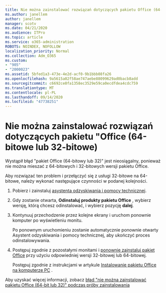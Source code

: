 ```yaml
---
title: Nie można zainstalować rozwiązań dotyczących pakietu Office (64-bitowej lub 32-bitowej)
ms.author: janellem
author: janellem
manager: scotv
ms.date: 04/21/2020
ms.audience: ITPro
ms.topic: article
ms.service: o365-administration
ROBOTS: NOINDEX, NOFOLLOW
localization_priority: Normal
ms.collection: Adm_O365
ms.custom:
- "905"
- "2000023"
ms.assetid: 5bfed1a3-473e-4e2d-acf0-9b1bbb08fa26
ms.openlocfilehash: 9a5615a02f58ae747aebe88099629ad0bacb8add
ms.sourcegitcommit: c6692ce0fa1358ec3529e59ca0ecdfdea4cdc759
ms.translationtype: MT
ms.contentlocale: pl-PL
ms.lasthandoff: 09/14/2020
ms.locfileid: "47738251"
---
```

# <a name="solutions-for-office-64-bit-or-32-bit-couldnt-be-installed"></a>Nie można zainstalować rozwiązań dotyczących pakietu "Office (64-bitowe lub 32-bitowe)

Wystąpił błąd "pakiet Office (64-bitowy lub 32)" jest nieosiągalny, ponieważ nie można mieszać z 64-bitowych i 32-bitowych wersji pakietu Office.
  
Aby rozwiązać ten problem i przełączyć się z usługi 32-bitowe na 64-bitowe, należy wykonać następujące czynności w podanej kolejności.
  
1. Pobierz i zainstaluj [asystenta odzyskiwania i pomocy technicznej](https://aka.ms/SARA-OfficeUninstall-Alchemy).

1. Gdy zostanie otwarta, **Odinstaluj produkty pakietu Office** , wybierz wersję, którą chcesz odinstalować, i wybierz pozycję **dalej**.

2. Kontynuuj przechodzenie przez kolejne ekrany i uruchom ponownie komputer po wyświetleniu monitu.

    Po ponownym uruchomieniu zostanie automatycznie ponownie otwarty Asystent odzyskiwania i pomocy technicznej, aby ukończyć proces odinstalowywania.

3. Postępuj zgodnie z pozostałymi monitami i [ponownie zainstaluj pakiet Office](https://portal.office.com/OLS/MySoftware.aspx) przy użyciu odpowiedniej wersji 32-bitowej lub 64-bitowej.

    Postępuj zgodnie z instrukcjami w artykule [Instalowanie pakietu Office na komputerze PC](https://support.office.com/article/4414eaaf-0478-48be-9c42-23adc4716658?wt.mc_id=Alchemy_ClientDIA) .

Aby uzyskać więcej informacji, zobacz [błąd "nie można zainstalować pakietu Office (64-bit lub 32)" podczas próby zainstalowania](https://support.office.com/article/2e2dc9e5-3eb0-420c-862a-ab085b38597f?wt.mc_id=Alchemy_ClientDIA)
  
